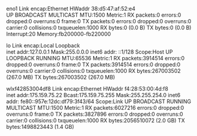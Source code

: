 eno1      Link encap:Ethernet  HWaddr 38:d5:47:af:52:e4  
          UP BROADCAST MULTICAST  MTU:1500  Metric:1
          RX packets:0 errors:0 dropped:0 overruns:0 frame:0
          TX packets:0 errors:0 dropped:0 overruns:0 carrier:0
          collisions:0 txqueuelen:1000 
          RX bytes:0 (0.0 B)  TX bytes:0 (0.0 B)
          Interrupt:20 Memory:fb200000-fb220000 

lo        Link encap:Local Loopback  
          inet addr:127.0.0.1  Mask:255.0.0.0
          inet6 addr: ::1/128 Scope:Host
          UP LOOPBACK RUNNING  MTU:65536  Metric:1
          RX packets:3914514 errors:0 dropped:0 overruns:0 frame:0
          TX packets:3914514 errors:0 dropped:0 overruns:0 carrier:0
          collisions:0 txqueuelen:1000 
          RX bytes:267003502 (267.0 MB)  TX bytes:267003502 (267.0 MB)

wlxf42853004df8 Link encap:Ethernet  HWaddr f4:28:53:00:4d:f8  
          inet addr:175.159.75.22  Bcast:175.159.75.255  Mask:255.255.254.0
          inet6 addr: fe80::957e:12dc:df79:3f43/64 Scope:Link
          UP BROADCAST RUNNING MULTICAST  MTU:1500  Metric:1
          RX packets:6027216 errors:0 dropped:0 overruns:0 frame:0
          TX packets:3827896 errors:0 dropped:0 overruns:0 carrier:0
          collisions:0 txqueuelen:1000 
          RX bytes:2056510072 (2.0 GB)  TX bytes:1498823443 (1.4 GB)

